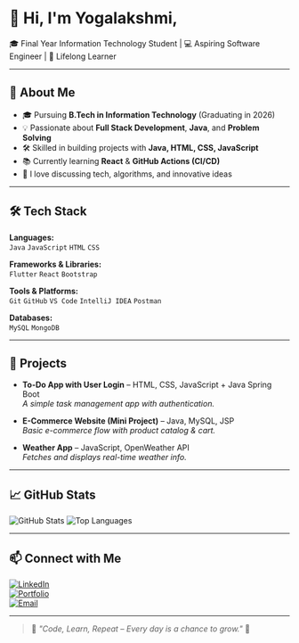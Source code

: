 # 👋 Hi, I'm Yogalakshmi,

🎓 Final Year Information Technology Student | 💻 Aspiring Software Engineer | 🚀 Lifelong Learner

---

## 🌟 About Me
- 🎓 Pursuing **B.Tech in Information Technology** (Graduating in 2026)
- 💡 Passionate about **Full Stack Development**, **Java**, and **Problem Solving**
- 🛠️ Skilled in building projects with **Java, HTML, CSS, JavaScript**
- 📚 Currently learning **React** & **GitHub Actions (CI/CD)**
- 💬 I love discussing tech, algorithms, and innovative ideas

---

## 🛠️ Tech Stack
**Languages:**  
`Java` `JavaScript` `HTML` `CSS`

**Frameworks & Libraries:**  
`Flutter` `React` `Bootstrap`

**Tools & Platforms:**  
`Git` `GitHub` `VS Code` `IntelliJ IDEA` `Postman`

**Databases:**  
`MySQL` `MongoDB`

---

## 📌 Projects
- **To-Do App with User Login** – HTML, CSS, JavaScript + Java Spring Boot  
  _A simple task management app with authentication._
  
- **E-Commerce Website (Mini Project)** – Java, MySQL, JSP  
  _Basic e-commerce flow with product catalog & cart._

- **Weather App** – JavaScript, OpenWeather API  
  _Fetches and displays real-time weather info._

---

## 📈 GitHub Stats
![GitHub Stats](https://github-readme-stats.vercel.app/api?username=Yogalakshmi-P&show_icons=true&theme=radical)
![Top Languages](https://github-readme-stats.vercel.app/api/top-langs/?username=Yogalakshmi-P&layout=compact&theme=radical)

---

## 📫 Connect with Me
[![LinkedIn](https://img.shields.io/badge/LinkedIn-0077B5?style=for-the-badge&logo=linkedin&logoColor=white)](https://www.linkedin.com/in/yogalakshmi-p/)  
[![Portfolio](https://img.shields.io/badge/Portfolio-000000?style=for-the-badge&logo=About.me&logoColor=white)]([YourPortfolioURL](https://yogalakshmi-portfolio.vercel.app/))  
[![Email](https://img.shields.io/badge/Email-D14836?style=for-the-badge&logo=gmail&logoColor=white)](mailto:yogalakshmipaulvannan04@gmail.com)

---

> 🌱 _"Code, Learn, Repeat – Every day is a chance to grow."_ 🌱
